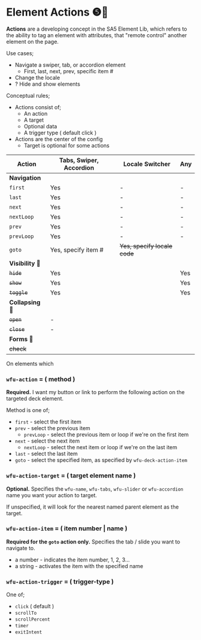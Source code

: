 # Element Actions ❺🧪



**Actions** are a developing concept in the SA5 Element Lib, which refers to the ability to tag an element with attributes, that "remote control" another element on the page.

Use cases;

* Navigate a swiper, tab, or accordion element
  * First, last, next, prev, specific item #&#x20;
* Change the locale
* ? Hide and show elements

Conceptual rules;&#x20;

* Actions consist of;
  * An action
  * A target
  * Optional data
  * A trigger type ( default click )&#x20;
* Actions are the center of the config&#x20;
  * Target is optional for some actions &#x20;

| Action            | Tabs, Swiper, Accordion |   | Locale Switcher              | Any |
| ----------------- | ----------------------- | - | ---------------------------- | --- |
| **Navigation**    |                         |   |                              |     |
| `first`           | Yes                     |   | -                            | -   |
| `last`            | Yes                     |   | -                            | -   |
| `next`            | Yes                     |   | -                            | -   |
| `nextLoop`        | Yes                     |   | -                            | -   |
| `prev`            | Yes                     |   | -                            | -   |
| `prevLoop`        | Yes                     |   | -                            | -   |
| `goto`            | Yes, specify item #     |   | ~~Yes, specify locale code~~ |     |
| **Visibility** 🧪 |                         |   |                              |     |
| ~~`hide`~~        | Yes                     |   |                              | Yes |
| ~~`show`~~        | Yes                     |   |                              | Yes |
| ~~`toggle`~~      | Yes                     |   |                              | Yes |
| **Collapsing** 🧪 |                         |   |                              |     |
| ~~`open`~~        | -                       |   |                              |     |
| ~~`close`~~       | -                       |   |                              |     |
| **Forms** 🧪      |                         |   |                              |     |
| ~~check~~         |                         |   |                              |     |





On elements which&#x20;

### `wfu-action` = ( method ) <a href="#wfu-lightbox-captions-attribute" id="wfu-lightbox-captions-attribute"></a>

**Required.** I want my button or link to perform the following action on the targeted deck element.

Method is one of;

* `first` - select the first item
* `prev` - select the previous item
  * `prevLoop` - select the previous item or loop if we're on the first item
* `next` - select the next item
  * `nextLoop` - select the next item or loop if we're on the last item
* `last` - select the last item
* `goto` - select the specified item, as specified by `wfu-deck-action-item`&#x20;

### `wfu-action-target` = ( target element name )

**Optional.** Specifies the `wfu-name`, `wfu-tabs`, `wfu-slider` or `wfu-accordion` name you want your action to target.

If unspecified, it will look for the nearest named parent element as the target. &#x20;

### `wfu-action-item` = ( item number | name )  <a href="#wfu-lightbox-captions-attribute" id="wfu-lightbox-captions-attribute"></a>

**Required for the `goto` action only.** Specifies the tab / slide you want to navigate to.&#x20;

* a number - indicates the item number, 1, 2, 3...&#x20;
* a string - activates the item with the specified name&#x20;

### `wfu-action-trigger` = ( trigger-type )  <a href="#wfu-lightbox-captions-attribute" id="wfu-lightbox-captions-attribute"></a>

One of;&#x20;

* `click` ( default )
* `scrollTo`&#x20;
* `scrollPercent`&#x20;
* `timer`
* `exitIntent`&#x20;



